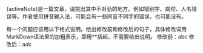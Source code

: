 {activeNote}是一篇文章，请挑出其中不对劲的地方。例如错别字、病句、人名错误等。作者使用拼音输入法，可能会有一些同音不同字的错误，也可能没有。

每一个问题应该用以下格式说明。给出修改前和修改后的句子，具体修改词用MarkDown语法里的加粗表示，即用\*\*括起，不需要给出说明。
修改前：abc
修改后：a*d*c
